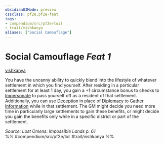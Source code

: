 ```yaml
---
obsidianUIMode: preview
cssclass: pf2e,pf2e-feat
tags:
- compendium/src/pf2e/loil
- trait/vishkanya
aliases: ["Social Camouflage"]
---
```

# Social Camouflage  *Feat 1*  
[vishkanya](../../rules/traits/vishkanya-loil.md)  


You have the uncanny ability to quickly blend into the lifestyle of whatever settlement in which you find yourself. After residing in a particular settlement for at least 1 day, you gain a +1 circumstance bonus to checks to [Impersonate](../../rules/actions/impersonate.md) to pass yourself off as a resident of that settlement. Additionally, you can use [Deception](../skills.md#Deception) in place of [Diplomacy](../skills.md#Diplomacy) to [Gather Information](../../rules/actions/gather-information.md) while in that settlement. The GM might decide you need more time in particularly large settlements to gain these benefits, or might decide you gain the benefits only while in a specific district or part of the settlement.

*Source: Lost Omens: Impossible Lands p. 61*  
%% #compendium/src/pf2e/loil #trait/vishkanya %%